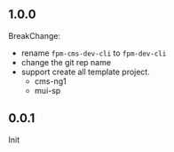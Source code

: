 ## 1.0.0

BreakChange:

- rename `fpm-cms-dev-cli` to `fpm-dev-cli`
- change the git rep name
- support create all template project.
  - cms-ng1
  - mui-sp
  

## 0.0.1

Init